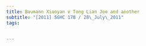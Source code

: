 ```yaml
---
title: Baumann Xiaoyan v Tong Lian Joo and another 
subtitle: "[2011] SGHC 178 / 28\_July\_2011"
tags:


---
```


